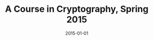 ---
title: "A Course in Cryptography, Spring 2015"
collection: teaching
type: "Workshop"
url: "https://multipartycomputation.blogspot.com/p/multiparty-computation.html"
venue: "University 1, Department"
date: 2015-01-01
location: "City, Country"
citation: 'Taught by Shahram Khazaei, Sharif University'
---